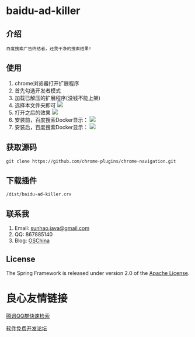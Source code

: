 # baidu-ad-killer

## 介绍

	百度搜索广告终结者，还我干净的搜索结果!

## 使用
1. chrome浏览器打开扩展程序
2. 首先勾选开发者模式
3. 加载已解压的扩展程序(没钱不能上架)
4. 选择本文件夹即可
![](img/1.png)
5. 打开之后的效果
![](img/2.png)
6. 安装前，百度搜索Docker显示：
![](img/3.png)
7. 安装后，百度搜索Docker显示：
![](img/4.png)

## 获取源码
`git clone https://github.com/chrome-plugins/chrome-navigation.git`

## 下载插件
`/dist/baidu-ad-killer.crx`

## 联系我
1. Email: sunhao.java@gmail.com
2. QQ: 867885140
3. Blog: [OSChina][]

## License
The Spring Framework is released under version 2.0 of the [Apache License][].

[Apache License]: http://www.apache.org/licenses/LICENSE-2.0
[OSChina]: http://my.oschina.net/sunhaojava/blog

 # 良心友情链接

[腾讯QQ群快速检索](http://u.720life.cn/s/8cf73f7c)

[软件免费开发论坛](http://u.720life.cn/s/bbb01dc0)